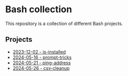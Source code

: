 # Bash collection

This repository is a collection of different Bash projects.

## Projects

- [2023-12-02 - is-installed](is-installed/)
- [2024-05-16 - prompt-tricks](prompt-tricks/)
- [2024-05-21 - ping-address](ping-address/)
- [2024-05-26 - csv-cleanup](csv-cleanup/)
